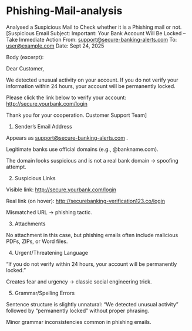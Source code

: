 # Phishing-Mail-analysis
Analysed a Suspicious Mail to Check whether it is a Phishing mail or not.
[Suspicious Email
Subject: Important: Your Bank Account Will Be Locked – Take Immediate Action
From: support@secure-banking-alerts.com
To: user@example.com
Date: Sept 24, 2025

Body (excerpt):

Dear Customer,

We detected unusual activity on your account. If you do not verify your information within 24 hours, your account will be permanently locked.

Please click the link below to verify your account:
http://secure.yourbank.com/login

Thank you for your cooperation.
Customer Support Team]

1) Sender’s Email Address

Appears as support@secure-banking-alerts.com
.

Legitimate banks use official domains (e.g., @bankname.com).

The domain looks suspicious and is not a real bank domain → spoofing attempt.

2) Suspicious Links

Visible link: http://secure.yourbank.com/login

Real link (on hover): http://securebanking-verification123.co/login

Mismatched URL → phishing tactic.

3) Attachments

No attachment in this case, but phishing emails often include malicious PDFs, ZIPs, or Word files.

4) Urgent/Threatening Language

“If you do not verify within 24 hours, your account will be permanently locked.”

Creates fear and urgency → classic social engineering trick.

5) Grammar/Spelling Errors

Sentence structure is slightly unnatural: “We detected unusual activity” followed by “permanently locked” without proper phrasing.

Minor grammar inconsistencies common in phishing emails.


